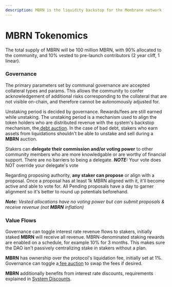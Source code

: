 ```yaml
---
description: MBRN is the liquidity backstop for the Membrane network
---
```


# MBRN Tokenomics

The total supply of MBRN will be 100 million MBRN, with 90% allocated to the community, and 10% vested to pre-launch contributors (2 year cliff, 1 linear).

### Governance

The primary parameters set by communal governance are accepted collateral types and params. This allows the community to confer acknowledgement of additional risks corresponding to the collateral that are not visible on-chain, and therefore cannot be autonomously adjusted for.

Unstaking period is decided by governance. Rewards/fees are still earned while unstaking. The unstaking period is a mechanism used to align the token holders who are distributed revenue with the system's backstop mechanism, the[ debt auction](../smart-contracts/mbrn-auction.md#startauction). In the case of bad debt, stakers who earn assets from liquidations shouldn't be able to unstake and sell during a **MBRN** auction.

Stakers can **delegate their commission and/or voting power** to other community members who are more knowledgable or are worthy of financial support. There are no barriers to being a delegate. _**NOTE:**_ Your vote does NOT override your delegate's vote

Regarding proposing authority, **any staker can propose** or align with a proposal. Once a proposal has at least 1k MBRN aligned with it, it'll become active and able to vote for. All Pending proposals have a day to garner alignment so it's better to round up potentials beforehand.

_**Note:** Vested allocations have no voting power but can submit proposals & receive revenue (not **MBRN** inflation)_

### Value Flows

Governance can toggle interest rate revenue flows to stakers, initially staked **MBRN** will receive all revenue. MBRN-denominated staking rewards are enabled on a schedule, for example 10% for 3 months. This makes sure the DAO isn't passively centralizing stake in stakers without a plan.

**MBRN** has ownership over the protocol's liquidation fee, initially set at 1%. Governance can toggle a[ fee auction](../smart-contracts/mbrn-auction.md#startauction) to swap the fees if desired.

**MBRN** additionally benefits from interest rate discounts, requirements explained in [System Discounts](system-discounts.md).
